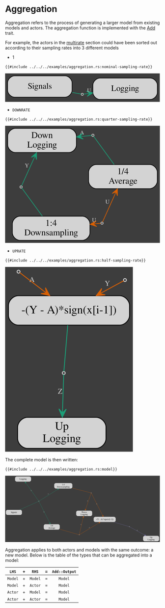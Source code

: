 # Aggregation

Aggregation refers to the process of generating a larger model from existing models and actors.
The aggregation function is implemented with the [Add](https://doc.rust-lang.org/std/ops/trait.Add.html) trait.

For example, the actors in the [multirate](../clients/multirate/multirate.md) section could have been sorted out according to their sampling rates into 3 different models
 * 1
 ```rust,no_run,noplayground
{{#include ../../../examples/aggregation.rs:nominal-sampling-rate}}
```
![Multirate model](nominal-sampling-rate.dot.svg)

 * `DOWNRATE`
  ```rust,no_run,noplayground
{{#include ../../../examples/aggregation.rs:quarter-sampling-rate}}
```
![Multirate model](quarter-sampling-rate.dot.svg)

 * `UPRATE`
  ```rust,no_run,noplayground
{{#include ../../../examples/aggregation.rs:half-sampling-rate}}
```
![Multirate model](half-sampling-rate.dot.svg)

The complete model is then written:
  ```rust,no_run,noplayground
{{#include ../../../examples/aggregation.rs:model}}
```
![Multirate model](multirate-aggregated-model.dot.svg)

Aggregation applies to both actors and models with the same outcome: a new model.
Below is the table of the types that can be aggregated into a model:

| `LHS` | + | `RHS` | = | `Add::Output` |
|:-----:|:-:|:-----:|:-:|:-------------:|
| `Model`| + | `Model`| = | `Model` |
| `Model`| + | `Actor`| = | `Model` |
| `Actor`| + | `Model`| = | `Model` |
| `Actor`| + | `Actor`| = | `Model` |